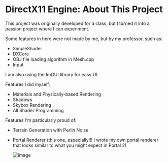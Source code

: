 # DirectX11 Engine: About This Project

This project was originally developed for a class, but I turned it into a passion project where I can experiment.

Some features in here were not made by me, but by my professor, such as:
- SimpleShader
- DXCore
- OBJ file loading algorithm in Mesh.cpp
- Input

I am also using the ImGUI library for easy UI.

Features I did myself:

- Materials and Physically-based Rendering
- Shadows
- Skybox Rendering
- All Shader Programming

Features I'm particularly proud of:

- Terrain Generation with Perlin Noise
- Portal Renderer (this one, especially!!! I wrote my own portal renderer that looks similar to what you might expect in Portal 2)

  ![image](https://github.com/TheOneAbis/DirectX11_Engine/assets/26350896/005665fc-ff0e-4298-a4b2-d7496cf3b7b4)

